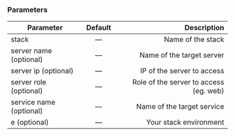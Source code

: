 

### Parameters


|		Parameter 		   |	Default		|   Description    |
|--------------------------|:--------------:| ----------------:|
|stack 					   |		—		|Name of the stack | 
|server name (optional)    | 	—		    | Name of the target server|
|server ip (optional)	   |	—			| IP of the server to access |
|server role (optional)	   |	—			| Role of the server to access (eg. web)|
|service name (optional)   |	—			| Name of the target service |
|e (optional)	       	   |	 	—		| Your stack environment |
